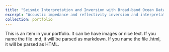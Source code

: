 ```yaml
---
title: "Seismic Interpretation and Inversion with Broad-band Ocean Dataset"
excerpt: "Acoustic impedance and reflectivity inversion and interpretation<br/><img src='/images/Seismic Interpretation 1.png'>"
collection: portfolio
---
```


This is an item in your portfolio. It can be have images or nice text. If you name the file .md, it will be parsed as markdown. If you name the file .html, it will be parsed as HTML. 
